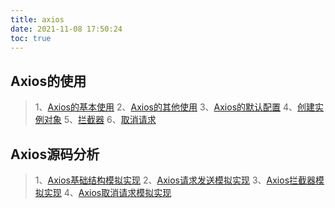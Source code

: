 ```yaml
---
title: axios
date: 2021-11-08 17:50:24
toc: true
---
```


## Axios的使用
>1、[Axios的基本使用](/All/js/axios/basic "基本使用")
>2、[Axios的其他使用](/All/js/axios/other "其他使用")
>3、[Axios的默认配置](/All/js/axios/default "默认配置")
>4、[创建实例对象](/All/js/axios/example "创建实例对象")
>5、[拦截器](/All/js/axios/interceptor "拦截器")
>6、[取消请求](/All/js/axios/cancel "取消请求")

## Axios源码分析
>1、[Axios基础结构模拟实现](/All/js/axios/structure "Axios基础结构模拟实现")
>2、[Axios请求发送模拟实现](/All/js/axios/reqSend "Axios请求发送模拟实现")
>3、[Axios拦截器模拟实现](/All/js/axios/interceptorReal "Axios拦截器模拟实现")
>4、[Axios取消请求模拟实现](/All/js/axios/cancelReal "Axios拦截器模拟实现")
